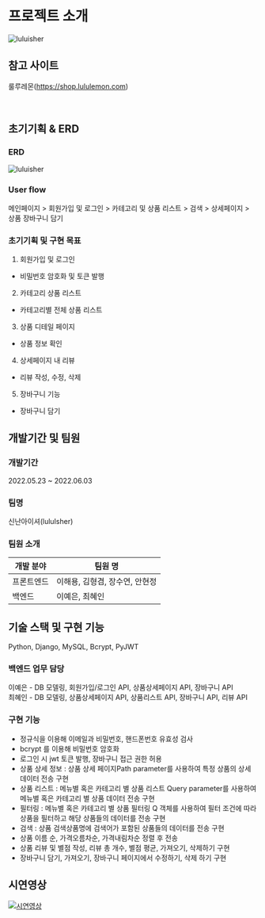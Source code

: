# 프로젝트 소개

![luluisher](https://velog.velcdn.com/images/sorin44/post/223b6137-92f2-414f-bc37-b78b8b69381c/image.jpg)

## 참고 사이트
룰루레몬(https://shop.lululemon.com)

<br>

## 초기기획 & ERD

### ERD
![luluisher](https://blog.kakaocdn.net/dn/WhqG0/btrMYsu37Mt/BFuKwaEiOX2Cuz7Lkg3MGk/img.png)
### User flow
메인페이지 > 회원가입 및 로그인 > 카테고리 및 상품 리스트 > 검색 > 상세페이지 > 상품 장바구니 담기 

### 초기기획 및 구현 목표

1. 회원가입 및 로그인 <br>
- 비밀번호 암호화 및 토큰 발행 <br>
2. 카테고리 상품 리스트 <br>
- 카테고리별 전체 상품 리스트 <br>
3. 상품 디테일 페이지 <br>
- 상품 정보 확인 <br>
4. 상세페이지 내 리뷰 <br>
- 리뷰 작성, 수정, 삭제 <br>
5. 장바구니 기능 <br>
- 장바구니 담기 <br>

## 개발기간 및 팀원

### 개발기간
2022.05.23 ~ 2022.06.03

### 팀명
신난아이셔(luluIsher)

### 팀원 소개
| 개발 분야  | 팀원 명                        |
| ---------- | ------------------------------ |
| 프론트엔드 | 이해용, 김형겸, 장수연, 안현정 |
| 백엔드     | 이예은, 최혜인                 |

## 기술 스택 및 구현 기능
Python, Django, MySQL, Bcrypt, PyJWT

### 백엔드 업무 담당
이예은 - DB 모델링, 회원가입/로그인 API, 상품상세페이지 API, 장바구니 API <br>
최혜인 - DB 모델링, 상품상세페이지 API, 상품리스트 API, 장바구니 API, 리뷰 API <br>

### 구현 기능
- 정규식을 이용해 이메일과 비밀번호, 핸드폰번호 유효성 검사
- bcrypt 를 이용해 비밀번호 암호화
- 로그인 시 jwt 토큰 발행, 장바구니 접근 권한 허용
- 상품 상세 정보 : 상품 상세 페이지Path parameter를 사용하여 특정 상품의 
상세 데이터 전송 구현
- 상품 리스트 : 메뉴별 혹은 카테고리 별 상품 리스트 Query parameter를 사용하여 메뉴별 혹은 카테고리 별 상품 데이터 전송 구현
- 필터링 : 메뉴별 혹은 카테고리 별 상품 필터링 Q 객체를 사용하여 필터 조건에 따라 상품을 필터하고 해당 상품들의 데이터를 전송 구현
- 검색 : 상품 검색상품명에 검색어가 포함된 상품들의 데이터를 전송 구현
- 상품 이름 순, 가격오름차순, 가격내림차순 정렬 후 전송
- 상품 리뷰 및 별점 작성, 리뷰 총 개수, 별점 평균, 가져오기, 삭제하기 구현
- 장바구니 담기, 가져오기, 장바구니 페이지에서 수정하기, 삭제 하기 구현

## 시연영상
[![시연영상](https://img.youtube.com/vi/W34uDKZyf1s/0.jpg)](https://www.youtube.com/embed/W34uDKZyf1s)
